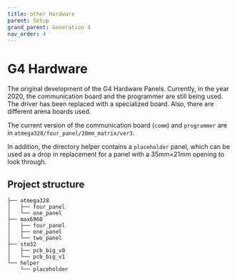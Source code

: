 ```yaml
---
title: other Hardware
parent: Setup
grand_parent: Generation 4
nav_order: 4
---
```


# G4 Hardware

The original development of the G4 Hardware Panels. Currently, in the year 2020, the communication board and the programmer are still being used. The driver has been replaced with a specialized board. Also, there are different arena boards used.

The current version of the communication board (`comm`) and `programmer` are in `atmega328/four_panel/20mm_matrix/ver3`.

In addition, the directory helper contains a `placeholder` panel, which can be used as a drop in replacement for a panel with a 35mm×21mm opening to look through.

## Project structure

```
├── atmega328
│   ├── four_panel
│   └── one_panel
├── max6960
│   ├── four_panel
│   ├── one_panel
│   └── two_panel
├── stm32
│   ├── pcb_big_v0
│   └── pcb_big_v1
└── helper
    └── placeholder
```